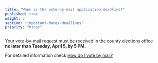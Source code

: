 ```yaml
---
title: "When is the vote-by-mail application deadline?"
published: true
weight: 3
section: "important-dates-deadlines"
priority: "Minor"
---
```


Your vote-by-mail request must be received in the county elections office **no later than Tuesday, April 5, by 5 PM.**  

For detailed information check [How do I vote by mail?](#menu-item-vote-by-mail)
